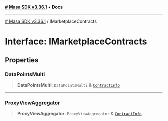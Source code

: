 [**# Masa SDK v3.36.1**](../README.md) • **Docs**

***

[# Masa SDK v3.36.1](../globals.md) / IMarketplaceContracts

# Interface: IMarketplaceContracts

## Properties

### DataPointsMulti

> **DataPointsMulti**: `DataPointsMulti` & [`ContractInfo`](ContractInfo.md)

***

### ProxyViewAggregator

> **ProxyViewAggregator**: `ProxyViewAggregator` & [`ContractInfo`](ContractInfo.md)
